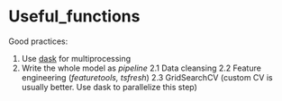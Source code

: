 # Useful_functions
Good practices:

1. Use [dask](https://dask.org/) for multiprocessing
2. Write the whole model as *pipeline*
2.1 Data cleansing
2.2 Feature engineering (*featuretools, tsfresh*)
2.3 GridSearchCV (custom CV is usually better. Use dask to parallelize this step)
